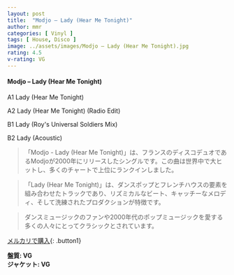 ```yaml
---
layout: post
title:  "Modjo – Lady (Hear Me Tonight)"
author: mmr
categories: [ Vinyl ]
tags: [ House, Disco ]
image: ../assets/images/Modjo – Lady (Hear Me Tonight).jpg
rating: 4.5
v-rating: VG
---
```


#### Modjo – Lady (Hear Me Tonight)

A1  Lady (Hear Me Tonight)

A2  Lady (Hear Me Tonight) (Radio Edit)

B1  Lady (Roy's Universal Soldiers Mix)

B2  Lady (Acoustic)

> 「Modjo - Lady (Hear Me Tonight)」は、フランスのディスコデュオであるModjoが2000年にリリースしたシングルです。この曲は世界中で大ヒットし、多くのチャートで上位にランクインしました。

> 「Lady (Hear Me Tonight)」は、ダンスポップとフレンチハウスの要素を組み合わせたトラックであり、リズミカルなビート、キャッチーなメロディ、そして洗練されたプロダクションが特徴です。

> ダンスミュージックのファンや2000年代のポップミュージックを愛する多くの人々にとってクラシックとされています。


[メルカリで購入](https://jp.mercari.com/item/m58855035943){: .button1}


<div class="mt-4 mb-4 d-flex align-items-center">
<strong class="mr-1">盤質: VG</strong>
</div>
<div class="mt-4 mb-4 d-flex align-items-center">
<strong class="mr-1">ジャケット: VG</strong>
</div>
